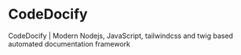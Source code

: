 # CodeDocify
CodeDocify | Modern Nodejs, JavaScript, tailwindcss and twig based automated documentation framework
